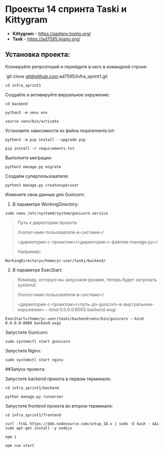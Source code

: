 # Проекты 14 спринта Taski и Kittygram

- **Kittygram** - https://aadgnv.hopto.org/
- **Task** - https://ad7595.hopto.org/

## Установка проекта:

Клонируйте репрозторий и перейдите в него в командной строке:

`git clone git@github.com:ad7595/infra_sprint1.git

`cd infra_sprint1`


Создайте и активируйте вируальное окружение:

`cd backend`

`python3 -m venv env`

`source venv/bin/activate`


Установите зависимости из файла requirements.txt:

`python3 -m pip install --upgrade pip`

`pip install -r requirements.txt`


Выполните миграции:

`python3 manage.py migrate`

Создаём суперпользователя:

`python3 manage.py createsuperuser`

Измените свои данные для Gunicorn:

1. В параметре WorkingDirectory:

`sudo nano /etc/systemd/system/gunicorn.service`

> Путь к директории проекта:
> 
> /home/<имя-пользователя-в-системе>/
> 
> <директория-с-проектом>/<директория-с-файлом-manage.py>/
> 
> Например:

`WorkingDirectory=/home/yc-user/taski/backend/`

2. В параметре ExecStart:

> Команду, которую вы запускали руками, теперь будет запускать systemd:
>
> /home/<имя-пользователя-в-системе>/
> 
> <директория-с-проектом>/<путь-до-gunicorn-в-виртуальном-окружении> --bind 0.0.0.0:8000 backend.wsgi

`ExecStart=/home/yc-user/taski/backend/venv/bin/gunicorn --bind 0.0.0.0:8000 backend.wsgi`

Запустите Gunicorn:

`sudo systemctl start gunicorn`


Запустите Nginx:

`sudo systemctl start nginx`

##Запуск проекта:

Запустите backend проекта в первом терминале:

`cd infra_sprint1/backend`

`python manage.py runserver`


Запустите frontend проекта во втором терминале:

`cd infra_sprint1/frontend`

```
curl -fsSL https://deb.nodesource.com/setup_18.x | sudo -E bash - &&\
sudo apt-get install -y nodejs
```

`npm i`

`npm run start`
